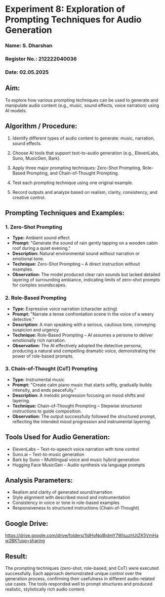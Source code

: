 
# Experiment 8: Exploration of Prompting Techniques for Audio Generation

### Name: S. Dharshan

### Register No.: 212222040036

### Date: 02.05.2025

## Aim:

To explore how various prompting techniques can be used to generate and manipulate audio content (e.g., music, sound effects, voice narration) using AI models.

## Algorithm / Procedure:

1. Identify different types of audio content to generate: music, narration, sound effects.

2. Choose AI tools that support text-to-audio generation (e.g., ElevenLabs, Suno, MusicGen, Bark).

3. Apply three major prompting techniques: Zero-Shot Prompting, Role-Based Prompting, and Chain-of-Thought Prompting.

4. Test each prompting technique using one original example.

5. Record outputs and analyze based on realism, clarity, consistency, and creative control.

## Prompting Techniques and Examples:

### 1. Zero-Shot Prompting

* **Type:** Ambient sound effect
* **Prompt:** "Generate the sound of rain gently tapping on a wooden cabin roof during a quiet evening."
* **Description:** Natural environmental sound without narration or emotional tone.
* **Technique:** Zero-Shot Prompting – A direct instruction without examples.
* **Observation:** The model produced clear rain sounds but lacked detailed layering of surrounding ambiance, indicating limits of zero-shot prompts for complex soundscapes.

### 2. Role-Based Prompting

* **Type:** Expressive voice narration (character acting)
* **Prompt:** "Narrate a tense confrontation scene in the voice of a weary detective."
* **Description:** A man speaking with a serious, cautious tone, conveying suspicion and urgency.
* **Technique:** Role-Based Prompting – AI assumes a persona to deliver emotionally rich narration.
* **Observation:** The AI effectively adopted the detective persona, producing a natural and compelling dramatic voice, demonstrating the power of role-based prompts.

### 3. Chain-of-Thought (CoT) Prompting

* **Type:** Instrumental music
* **Prompt:** "Create calm piano music that starts softly, gradually builds intensity, and ends peacefully."
* **Description:** A melodic progression focusing on mood shifts and layering.
* **Technique:** Chain-of-Thought Prompting – Stepwise structured instructions to guide composition.
* **Observation:** The output successfully followed the structured prompt, reflecting the intended mood progression and instrumental layering.

## Tools Used for Audio Generation:

* ElevenLabs – Text-to-speech voice narration with tone control
* Suno.ai – Text-to-music generation
* Bark by Suno – Multilingual voice and music hybrid generation
* Hugging Face MusicGen – Audio synthesis via language prompts

## Analysis Parameters:

* Realism and clarity of generated sound/narration
* Style alignment with described mood and instrumentation
* Consistency in voice or tone in role-based examples
* Responsiveness to structured instructions (Chain-of-Thought)

## Google Drive:
https://drive.google.com/drive/folders/1ldHoNql8jdmY7WIsuzhUtZK5VmHaw2BK?usp=sharing

## Result:

The prompting techniques (zero-shot, role-based, and CoT) were executed successfully. Each approach demonstrated unique control over the generation process, confirming their usefulness in different audio-related use cases. The tools responded well to prompt structures and produced realistic, stylistically rich audio content.


